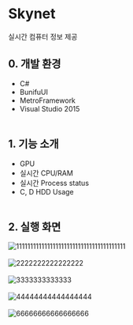 # Skynet
실시간 컴퓨터 정보 제공

## 0. 개발 환경
- C#
- BunifuUI
- MetroFramework
- Visual Studio 2015
  </br>
  </br>
## 1. 기능 소개
- GPU
- 실시간 CPU/RAM
- 실시간 Process status
- C, D HDD Usage
  </br>
  </br>
## 2. 실행 화면
![111111111111111111111111111111111111111](https://github.com/7hvrches/Skynet-Computer-Util-Program/assets/14012685/42d67440-a920-4cf8-a12a-19198d5243be)
  </br>
  </br>
![2222222222222222](https://github.com/7hvrches/Skynet-Computer-Util-Program/assets/14012685/b75794e5-8c07-401e-af1b-9df489248f62)
  </br>
  </br>
![3333333333333](https://github.com/7hvrches/Skynet-Computer-Util-Program/assets/14012685/ab9b893d-b6a6-415b-b27d-96930c6aa067)
  </br>
  </br>
![44444444444444444](https://github.com/7hvrches/Skynet-Computer-Util-Program/assets/14012685/6ac93e1b-fbc2-4aeb-b597-d631de043542)
  </br>
  </br>
![66666666666666666](https://github.com/7hvrches/Skynet-Computer-Util-Program/assets/14012685/4f2cf8f0-5187-4c52-943b-c0c2c465ce95)
